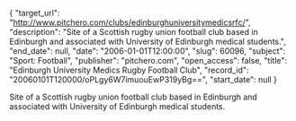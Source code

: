 {
  "target_url": "http://www.pitchero.com/clubs/edinburghuniversitymedicsrfc/", 
  "description": "Site of a Scottish rugby union football club based in Edinburgh and associated with University of Edinburgh medical students.", 
  "end_date": null, 
  "date": "2006-01-01T12:00:00", 
  "slug": 60096, 
  "subject": "Sport: Football", 
  "publisher": "pitchero.com", 
  "open_access": false, 
  "title": "Edinburgh University Medics Rugby Football Club", 
  "record_id": "20060101T120000/oPLgy6W7imuouEwP319yBg==", 
  "start_date": null
}

Site of a Scottish rugby union football club based in Edinburgh and associated with University of Edinburgh medical students.